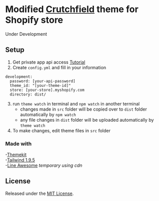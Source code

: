 # Modified [Crutchfield](https://www.crutchfield.com) theme for Shopify store

Under Development

## Setup
1. Get private app api access [Tutorial](https://shopify.github.io/themekit/#get-api-access)
2. Create ``config.yml`` and fill in your information
```
development:
  password: [your-api-password]
  theme_id: "[your-theme-id]"
  store: [your-store].myshopify.com
  directory: dist/
```
3. run ``theme watch`` in terminal and ``npm watch`` in another terminal
    - changes made in ``src`` folder will be copied over to ``dist`` folder automatically by ``npm watch``
    - any file changes in ``dist`` folder will be uploaded automatically by ``theme watch``
4. To make changes, edit theme files in ``src`` folder

### Made with
-[Themekit](https://github.com/Shopify/themekit)  
-[Tailwind 1.9.5](https://tailwindcss.com/)  
-[Line Awesome](https://icons8.com/line-awesome) *temporary using cdn*

## License
Released under the [MIT License](https://opensource.org/licenses/MIT).